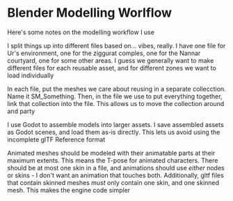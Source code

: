 # Blender Modelling Worlflow

Here's some notes on the modelling workflow I use

I split things up into different files based on... vibes, really. I have one file for Ur's environment, one for the ziggurat comples, one for the Nannar courtyard, one for some other areas. I guess we generally want to make different files for each reusable asset, and for different zones we want to load individually

In each file, put the meshes we care about reusing in a separate collecction. Name it SM_Something. Then, in the file we use to put everything together, link that collection into the file. This allows us to move the collection around and party

I use Godot to assemble models into larger assets. I save assembled assets as Godot scenes, and load them as-is directly. This lets us avoid using the incomplete glTF Reference format

Animated meshes should be modeled with their animatable parts at their maximum extents. This means the T-pose for animated characters. There should be at most one skin in a file, and animations should use _either_ nodes or skins - I don't want an animation that touches both. Additionally, gltf files that contain skinned meshes _must_ only contain one skin, and one skinned mesh. This makes the engine code simpler

